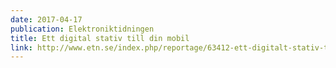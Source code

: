 ```yaml
---
date: 2017-04-17
publication: Elektroniktidningen
title: Ett digital stativ till din mobil
link: http://www.etn.se/index.php/reportage/63412-ett-digitalt-stativ-till-din-mobil
---
```

